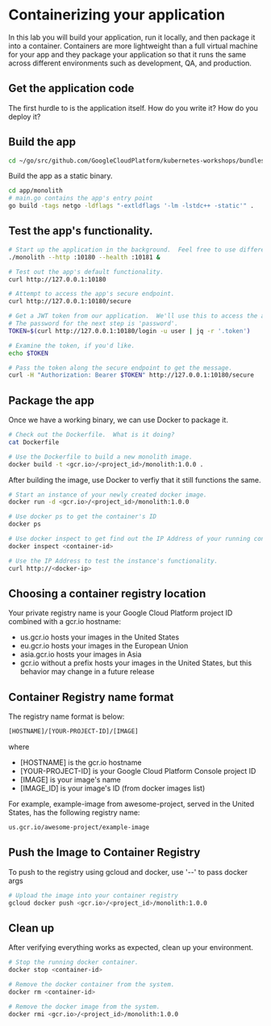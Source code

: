 # Containerizing your application

In this lab you will build your application, run it locally, and then package it into a container. Containers are more lightweight than a full virtual machine for your app and they package your application so that it runs the same across different environments such as development, QA, and production.

## Get the application code

The first hurdle to is the application itself.  How do you write it?  How do you deploy it?

## Build the app

```bash
cd ~/go/src/github.com/GoogleCloudPlatform/kubernetes-workshops/bundles/kubernetes-101/workshop
```

Build the app as a static binary.
```bash
cd app/monolith
# main.go contains the app's entry point
go build -tags netgo -ldflags "-extldflags '-lm -lstdc++ -static'" .
```

## Test the app's functionality.
```bash
# Start up the application in the background.  Feel free to use different ports, if necessary.
./monolith --http :10180 --health :10181 &

# Test out the app's default functionality.
curl http://127.0.0.1:10180

# Attempt to access the app's secure endpoint.
curl http://127.0.0.1:10180/secure

# Get a JWT token from our application.  We'll use this to access the app's secure endpoint.
# The password for the next step is 'password'.
TOKEN=$(curl http://127.0.0.1:10180/login -u user | jq -r '.token')

# Examine the token, if you'd like.
echo $TOKEN

# Pass the token along the secure endpoint to get the message.
curl -H "Authorization: Bearer $TOKEN" http://127.0.0.1:10180/secure
```

## Package the app
Once we have a working binary, we can use Docker to package it. 
```bash
# Check out the Dockerfile.  What is it doing?
cat Dockerfile

# Use the Dockerfile to build a new monolith image.
docker build -t <gcr.io>/<project_id>/monolith:1.0.0 .
```

After building the image, use Docker to verfiy that it still functions the same.
```bash
# Start an instance of your newly created docker image.
docker run -d <gcr.io>/<project_id>/monolith:1.0.0

# Use docker ps to get the container's ID
docker ps

# Use docker inspect to get find out the IP Address of your running container image.
docker inspect <container-id>

# Use the IP Address to test the instance's functionality.
curl http://<docker-ip>
```

## Choosing a container registry location

Your private registry name is your Google Cloud Platform project ID combined with a gcr.io hostname:

 - us.gcr.io hosts your images in the United States
 - eu.gcr.io hosts your images in the European Union
 - asia.gcr.io hosts your images in Asia
 - gcr.io without a prefix hosts your images in the United States, but this behavior may change in a future release


## Container Registry name format
The registry name format is below:

```bash
[HOSTNAME]/[YOUR-PROJECT-ID]/[IMAGE]
```

where

 - [HOSTNAME] is the gcr.io hostname
 - [YOUR-PROJECT-ID] is your Google Cloud Platform Console project ID
 - [IMAGE] is your image's name
 - [IMAGE_ID] is your image's ID (from docker images list)

For example, example-image from awesome-project, served in the United States, has the following registry name:
```bash
us.gcr.io/awesome-project/example-image
```

## Push the Image to Container Registry
To push to the registry using gcloud and docker, use '--' to pass docker args
```bash
# Upload the image into your container registry
gcloud docker push <gcr.io>/<project_id>/monolith:1.0.0
```

## Clean up
After verifying everything works as expected, clean up your environment.
```bash
# Stop the running docker container.
docker stop <container-id>

# Remove the docker container from the system.
docker rm <container-id>

# Remove the docker image from the system.
docker rmi <gcr.io>/<project_id>/monolith:1.0.0
```

